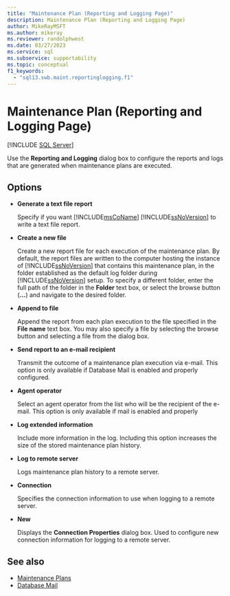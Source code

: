 ```yaml
---
title: "Maintenance Plan (Reporting and Logging Page)"
description: Maintenance Plan (Reporting and Logging Page)
author: MikeRayMSFT
ms.author: mikeray
ms.reviewer: randolphwest
ms.date: 03/27/2023
ms.service: sql
ms.subservice: supportability
ms.topic: conceptual
f1_keywords:
  - "sql13.swb.maint.reportinglogging.f1"
---
```

# Maintenance Plan (Reporting and Logging Page)

[!INCLUDE [SQL Server](../../includes/applies-to-version/sqlserver.md)]

Use the **Reporting and Logging** dialog box to configure the reports and logs that are generated when maintenance plans are executed.

## Options

- **Generate a text file report**

  Specify if you want [!INCLUDE[msCoName](../../includes/msconame-md.md)] [!INCLUDE[ssNoVersion](../../includes/ssnoversion-md.md)] to write a text file report.

- **Create a new file**

  Create a new report file for each execution of the maintenance plan. By default, the report files are written to the computer hosting the instance of [!INCLUDE[ssNoVersion](../../includes/ssnoversion-md.md)] that contains this maintenance plan, in the folder established as the default log folder during [!INCLUDE[ssNoVersion](../../includes/ssnoversion-md.md)] setup. To specify a different folder, enter the full path of the folder in the **Folder** text box, or select the browse button (**...**) and navigate to the desired folder.

- **Append to file**

  Append the report from each plan execution to the file specified in the **File name** text box. You may also specify a file by selecting the browse button and selecting a file from the dialog box.

- **Send report to an e-mail recipient**

  Transmit the outcome of a maintenance plan execution via e-mail. This option is only available if Database Mail is enabled and properly configured.

- **Agent operator**

  Select an agent operator from the list who will be the recipient of the e-mail. This option is only available if mail is enabled and properly

- **Log extended information**

  Include more information in the log. Including this option increases the size of the stored maintenance plan history.

- **Log to remote server**

  Logs maintenance plan history to a remote server.

- **Connection**

  Specifies the connection information to use when logging to a remote server.

- **New**

  Displays the **Connection Properties** dialog box. Used to configure new connection information for logging to a remote server.

## See also

- [Maintenance Plans](maintenance-plans.md)
- [Database Mail](../../relational-databases/database-mail/database-mail.md)
